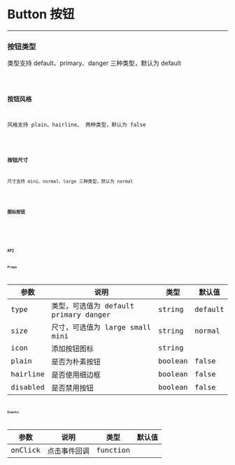 # Button 按钮

---

### 按钮类型

类型支持 default、primary、danger 三种类型，默认为 default

<code hideActions='["CSB","EXTERNAL"]' src="./type.tsx" />

### 按钮风格

风格支持 plain、hairline、 两种类型，默认为 false

<code hideActions='["CSB","EXTERNAL"]' src="./style.tsx" />

### 按钮尺寸

尺寸支持 mini、normal、large 三种类型，默认为 normal

<code hideActions='["CSB","EXTERNAL"]' src="./size.tsx" />

### 图标按钮

<code hideActions='["CSB","EXTERNAL"]' src="./icon.tsx" />

<br/>

### API

#### Props

| 参数     | 说明                                  | 类型    | 默认值  |
| -------- | ------------------------------------- | ------- | ------- |
| type     | 类型，可选值为 default primary danger | string  | default |
| size     | 尺寸，可选值为 large small mini       | string  | normal  |
| icon     | 添加按钮图标                          | string  |         |
| plain    | 是否为朴素按钮                        | boolean | false   |
| hairline | 是否使用细边框                        | boolean | false   |
| disabled | 是否禁用按钮                          | boolean | false   |

#### Events

| 参数    | 说明         | 类型     | 默认值 |
| ------- | ------------ | -------- | ------ |
| onClick | 点击事件回调 | function |        |
